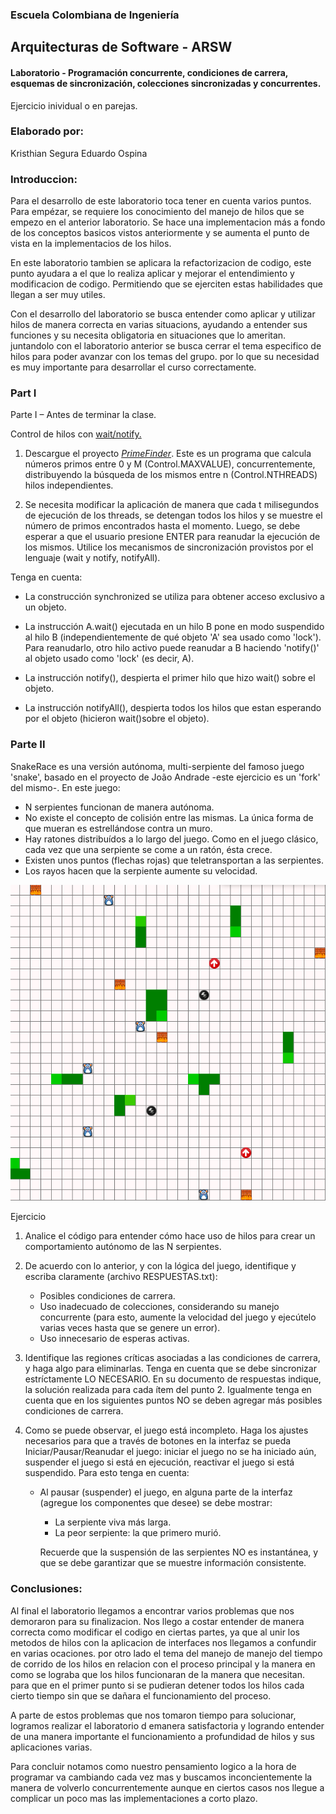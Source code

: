### Escuela Colombiana de Ingeniería
## Arquitecturas de Software - ARSW

#### Laboratorio - Programación concurrente, condiciones de carrera, esquemas de sincronización, colecciones sincronizadas y concurrentes.


Ejercicio inividual o en parejas.

### Elaborado por: 
Kristhian Segura
Eduardo Ospina

### Introduccion:

Para el desarrollo de este laboratorio toca tener en cuenta varios puntos. Para empézar, se requiere los conocimiento del manejo de hilos que se empezo en el anterior laboratorio. Se hace una implementacion más a fondo de los conceptos basicos vistos anteriormente y se aumenta el punto de vista en la implementacios de los hilos. 

En este laboratorio tambien se aplicara la refactorizacion de codigo, este punto ayudara a el que lo realiza aplicar y mejorar el entendimiento y modificacion de codigo. Permitiendo que se ejerciten estas habilidades que llegan a ser muy utiles. 

Con el desarrollo del laboratorio se busca entender como aplicar y utilizar hilos de manera correcta en varias situacions, ayudando a entender sus funciones y su necesita obligatoria en situaciones que lo ameritan. juntandolo con el laboratorio anterior se busca cerrar el tema especifico de hilos para poder avanzar con los temas del grupo. por lo que su necesidad es muy importante para desarrollar el curso correctamente. 

### Part I


Parte I – Antes de terminar la clase.

Control de hilos con [wait/notify.](http://howtodoinjava.com/core-java/multi-threading/how-to-work-with-wait-notify-and-notifyall-in-java/)

1.  Descargue el proyecto
    [*PrimeFinder*](https://github.com/ARSW-ECI/wait-notify-excercise).
    Este es un programa que calcula números primos entre 0 y M
    (Control.MAXVALUE), concurrentemente, distribuyendo la búsqueda de
    los mismos entre n (Control.NTHREADS) hilos independientes.

2.  Se necesita modificar la aplicación de manera que cada t
    milisegundos de ejecución de los threads, se detengan todos los
    hilos y se muestre el número de primos encontrados hasta el momento.
    Luego, se debe esperar a que el usuario presione ENTER para reanudar
    la ejecución de los mismos. Utilice los mecanismos de sincronización
    provistos por el lenguaje (wait y notify, notifyAll).

Tenga en cuenta:

-   La construcción synchronized se utiliza para obtener acceso exclusivo a un objeto.

-   La instrucción A.wait() ejecutada en un hilo B pone en modo suspendido al hilo B (independientemente de qué objeto 'A' sea usado como 'lock'). Para reanudarlo, otro hilo activo puede reanudar a B haciendo 'notify()' al objeto usado como 'lock' (es decir, A).

-   La instrucción notify(), despierta el primer hilo que hizo wait()
    sobre el objeto.

-   La instrucción notifyAll(), despierta todos los hilos que estan
    esperando por el objeto (hicieron wait()sobre el objeto).


### Parte II

SnakeRace es una versión autónoma, multi-serpiente del famoso juego 'snake', basado en el proyecto de João Andrade -este ejercicio es un 'fork' del mismo-. En este juego:
	
- N serpientes funcionan de manera autónoma.
- No existe el concepto de colisión entre las mismas. La única forma de que mueran es estrellándose contra un muro.
- Hay ratones distribuídos a lo largo del juego. Como en el juego clásico, cada vez que una serpiente se come a un ratón, ésta crece.
- Existen unos puntos (flechas rojas) que teletransportan a las serpientes.
- Los rayos hacen que la serpiente aumente su velocidad.

![](img/sshot.png)

Ejercicio

1. Analice el código para entender cómo hace uso de hilos para crear un comportamiento autónomo de las N serpientes.

2. De acuerdo con lo anterior, y con la lógica del juego, identifique y escriba claramente (archivo RESPUESTAS.txt):
    - Posibles condiciones de carrera.
    - Uso inadecuado de colecciones, considerando su manejo concurrente (para esto, aumente la velocidad del juego y ejecútelo varias veces hasta que se genere un error).
    - Uso innecesario de esperas activas.

2. Identifique las regiones críticas asociadas a las condiciones de carrera, y haga algo para eliminarlas. Tenga en cuenta que se debe sincronizar estríctamente LO NECESARIO. En su documento de respuestas indique, la solución realizada para cada ítem del punto 2. Igualmente tenga en cuenta que en los siguientes puntos NO se deben agregar más posibles condiciones de carrera.

3. Como se puede observar, el juego está incompleto. Haga los ajustes necesarios para que a través de botones en la interfaz se pueda Iniciar/Pausar/Reanudar el juego: iniciar el juego no se ha iniciado aún, suspender el juego si está en ejecución, reactivar el juego si está suspendido. Para esto tenga en cuenta:
    * Al pausar (suspender) el juego, en alguna parte de la interfaz (agregue los componentes que desee) se debe mostrar:
        - La serpiente viva más larga.
        - La peor serpiente: la que primero murió.
    
        Recuerde que la suspensión de las serpientes NO es instantánea, y que se debe garantizar que se muestre información consistente.
    

### Conclusiones: 

Al final el laboratorio llegamos a encontrar varios problemas que nos demoraron para su finalizacion. Nos llego a costar entender de manera correcta como modificar el codigo en ciertas partes, ya que al unir los metodos de hilos con la aplicacion de interfaces nos llegamos a confundir en varias ocaciones. por otro lado el tema del manejo de manejo del tiempo de corrido de los hilos en relacion con el proceso principal y la manera en como se lograba que los hilos funcionaran de la manera que necesitan. para que en el primer punto si se pudieran detener todos los hilos cada cierto tiempo sin que se dañara el funcionamiento del proceso. 

A parte de estos problemas que nos tomaron tiempo para solucionar, logramos realizar el laboratorio d emanera satisfactoria y logrando entender de una manera importante el funcionamiento a profundidad de hilos y sus aplicaciones varias. 

Para concluir notamos como nuestro pensamiento logico a la hora de programar va cambiando cada vez mas y buscamos inconcientemente la manera de volverlo concurrentemente aunque en ciertos casos nos llegue a complicar un poco mas las implementaciones a corto plazo. 
